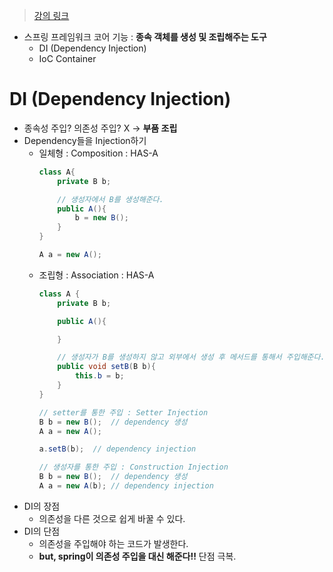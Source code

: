 > [강의 링크](https://www.youtube.com/watch?v=WjsDN_aFfyw&list=PLq8wAnVUcTFUHYMzoV2RoFoY2HDTKru3T&index=3&ab_channel=%EB%89%B4%EB%A0%89%EC%B2%98)

- 스프링 프레임워크 코어 기능 : **종속 객체를 생성 및 조립해주는 도구**
    - DI (Dependency Injection)
    - IoC Container

# DI (Dependency Injection)

- 종속성 주입? 의존성 주입? X  → **부품 조립**
- Dependency들을 Injection하기
    - 일체형 : Composition : HAS-A
        ```java
        class A{
            private B b;

            // 생성자에서 B를 생성해준다.
            public A(){
                b = new B();
            }
        }
        ```
        ```java
        A a = new A();
        ```
    - 조립형 : Association : HAS-A
        ```java
        class A {
            private B b;

            public A(){

            }

            // 생성자가 B를 생성하지 않고 외부에서 생성 후 메서드를 통해서 주입해준다.
            public void setB(B b){
                this.b = b;
            }
        }
        ```
        ```java
        // setter를 통한 주입 : Setter Injection
        B b = new B();  // dependency 생성
        A a = new A();

        a.setB(b);  // dependency injection
        ```
        ``` java
        // 생성자를 통한 주입 : Construction Injection
        B b = new B();  // dependency 생성
        A a = new A(b); // dependency injection
        ```
- DI의 장점
    - 의존성을 다른 것으로 쉽게 바꿀 수 있다.
- DI의 단점
    - 의존성을 주입해야 하는 코드가 발생한다.
    - **but, spring이 의존성 주입을 대신 해준다!!** 단점 극복.